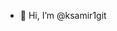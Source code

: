 - 👋 Hi, I’m @ksamir1git

<!---
ksamir1git/ksamir1git is a ✨ special ✨ repository because its `README.md` (this file) appears on your GitHub profile.
You can click the Preview link to take a look at your changes.
--->

